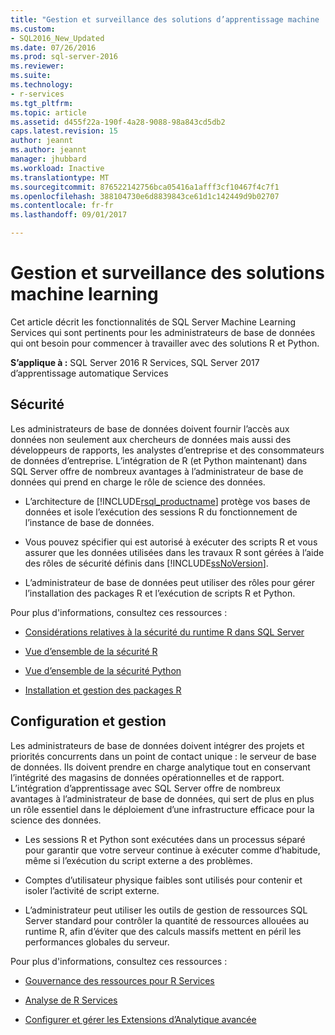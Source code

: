 ```yaml
---
title: "Gestion et surveillance des solutions d’apprentissage machine | Documents Microsoft"
ms.custom:
- SQL2016_New_Updated
ms.date: 07/26/2016
ms.prod: sql-server-2016
ms.reviewer: 
ms.suite: 
ms.technology:
- r-services
ms.tgt_pltfrm: 
ms.topic: article
ms.assetid: d455f22a-190f-4a28-9088-98a843cd5db2
caps.latest.revision: 15
author: jeannt
ms.author: jeannt
manager: jhubbard
ms.workload: Inactive
ms.translationtype: MT
ms.sourcegitcommit: 876522142756bca05416a1afff3cf10467f4c7f1
ms.openlocfilehash: 388104730e6d8839843ce61d1c142449d9b02707
ms.contentlocale: fr-fr
ms.lasthandoff: 09/01/2017

---
```

# <a name="managing-and-monitoring-machine-learning-solutions"></a>Gestion et surveillance des solutions machine learning

Cet article décrit les fonctionnalités de SQL Server Machine Learning Services qui sont pertinents pour les administrateurs de base de données qui ont besoin pour commencer à travailler avec des solutions R et Python.

**S’applique à :** SQL Server 2016 R Services, SQL Server 2017 d’apprentissage automatique Services

## <a name="security"></a>Sécurité

Les administrateurs de base de données doivent fournir l’accès aux données non seulement aux chercheurs de données mais aussi des développeurs de rapports, les analystes d’entreprise et des consommateurs de données d’entreprise. L’intégration de R (et Python maintenant) dans SQL Server offre de nombreux avantages à l’administrateur de base de données qui prend en charge le rôle de science des données.

+ L’architecture de [!INCLUDE[rsql_productname](../../includes/rsql-productname-md.md)] protège vos bases de données et isole l’exécution des sessions R du fonctionnement de l’instance de base de données.

+ Vous pouvez spécifier qui est autorisé à exécuter des scripts R et vous assurer que les données utilisées dans les travaux R sont gérées à l’aide des rôles de sécurité définis dans [!INCLUDE[ssNoVersion](../../includes/ssnoversion-md.md)].

+ L’administrateur de base de données peut utiliser des rôles pour gérer l’installation des packages R et l’exécution de scripts R et Python.

Pour plus d'informations, consultez ces ressources :

+ [Considérations relatives à la sécurité du runtime R dans SQL Server](../../advanced-analytics/r/security-considerations-for-the-r-runtime-in-sql-server.md)

+ [Vue d’ensemble de la sécurité R](../r/security-overview-sql-server-r.md)

+ [Vue d’ensemble de la sécurité Python](../python/security-overview-sql-server-python-services.md)

+ [Installation et gestion des packages R](../../advanced-analytics/r-services/installing-and-managing-r-packages.md)

## <a name="configuration-and-management"></a>Configuration et gestion

Les administrateurs de base de données doivent intégrer des projets et priorités concurrents dans un point de contact unique : le serveur de base de données. Ils doivent prendre en charge analytique tout en conservant l’intégrité des magasins de données opérationnelles et de rapport. L’intégration d’apprentissage avec SQL Server offre de nombreux avantages à l’administrateur de base de données, qui sert de plus en plus un rôle essentiel dans le déploiement d’une infrastructure efficace pour la science des données.

+ Les sessions R et Python sont exécutées dans un processus séparé pour garantir que votre serveur continue à exécuter comme d’habitude, même si l’exécution du script externe a des problèmes.

+ Comptes d’utilisateur physique faibles sont utilisés pour contenir et isoler l’activité de script externe.

+ L’administrateur peut utiliser les outils de gestion de ressources SQL Server standard pour contrôler la quantité de ressources allouées au runtime R, afin d’éviter que des calculs massifs mettent en péril les performances globales du serveur.

Pour plus d'informations, consultez ces ressources :

+ [Gouvernance des ressources pour R Services](../r/resource-governance-for-r-services.md)

+ [Analyse de R Services](../r/monitoring-r-services.md)

+ [Configurer et gérer les Extensions d’Analytique avancée](../r/configure-and-manage-advanced-analytics-extensions.md)


